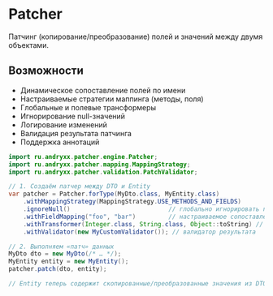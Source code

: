 # Patcher

Патчинг (копирование/преобразование) полей и значений между двумя объектами.

## Возможности

- Динамическое сопоставление полей по имени  
- Настраиваемые стратегии маппинга (методы, поля)  
- Глобальные и полевые трансформеры  
- Игнорирование null-значений  
- Логирование изменений  
- Валидация результата патчинга
- Поддержка аннотаций

```java
import ru.andryxx.patcher.engine.Patcher;
import ru.andryxx.patcher.mapping.MappingStrategy;
import ru.andryxx.patcher.validation.PatchValidator;

// 1. Создаём патчер между DTO и Entity
var patcher = Patcher.forType(MyDto.class, MyEntity.class)
    .withMappingStrategy(MappingStrategy.USE_METHODS_AND_FIELDS)
    .ignoreNull()                           // глобально игнорировать null
    .withFieldMapping("foo", "bar")         // настраиваемое сопоставление полей
    .withTransformer(Integer.class, String.class, Object::toString) // глобальный трансформер
    .withValidator(new MyCustomValidator()); // валидатор результата

// 2. Выполняем «патч» данных
MyDto dto = new MyDto(/* … */);
MyEntity entity = new MyEntity();
patcher.patch(dto, entity);

// Entity теперь содержит скопированные/преобразованные значения из DTO
```